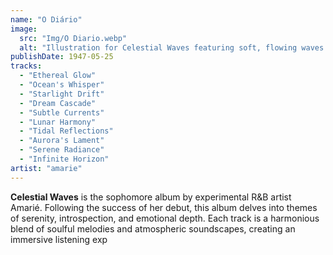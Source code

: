```yaml
---
name: "O Diário"
image:
  src: "Img/O Diario.webp"
  alt: "Illustration for Celestial Waves featuring soft, flowing waves of color in hues of blue, purple, and pink"
publishDate: 1947-05-25
tracks:
  - "Ethereal Glow"
  - "Ocean's Whisper"
  - "Starlight Drift"
  - "Dream Cascade"
  - "Subtle Currents"
  - "Lunar Harmony"
  - "Tidal Reflections"
  - "Aurora's Lament"
  - "Serene Radiance"
  - "Infinite Horizon"
artist: "amarie"
---
```


**Celestial Waves** is the sophomore album by experimental R&B artist Amarié. Following the success of her debut, this album delves into themes of serenity, introspection, and emotional depth. Each track is a harmonious blend of soulful melodies and atmospheric soundscapes, creating an immersive listening exp
